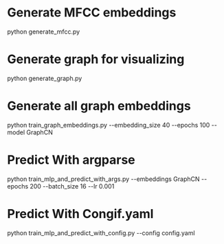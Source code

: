 # Generate MFCC embeddings
python generate_mfcc.py

# Generate graph for visualizing
python generate_graph.py

# Generate all graph embeddings
python train_graph_embeddings.py --embedding_size 40 --epochs 100 --model GraphCN

# Predict With argparse
python train_mlp_and_predict_with_args.py --embeddings GraphCN --epochs 200 --batch_size 16 --lr 0.001

# Predict With Congif.yaml
python train_mlp_and_predict_with_config.py --config config.yaml

